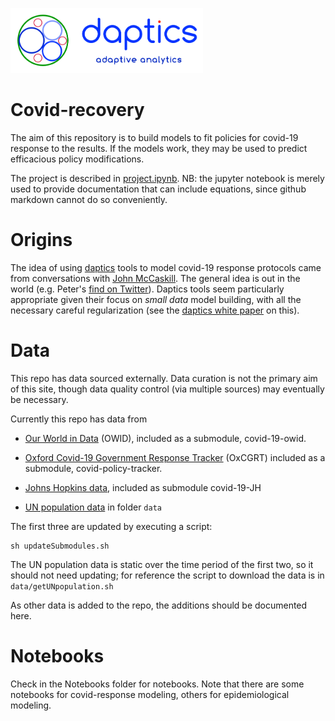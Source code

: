 

<p>
<a href="https://daptics.ai">
<img src="images/dapticslogotag.png" width="308" height="104" />
</a>
</p>

# Covid-recovery

The aim of this repository is to build models to fit policies for covid-19 response to the results.  If the models work, they may be used to predict efficacious policy modifications.

The project is described in [project.ipynb](https://github.com/ProtoLife/covid-recovery/blob/master/project.ipynb).  NB: the jupyter notebook is merely used to provide documentation that can include equations, since github markdown cannot do so conveniently.

# Origins

The idea of using [daptics](https://daptics.ai) tools to model covid-19 response protocols came from conversations with [John McCaskill](http://biomip.org).  The general idea is out in the world (e.g. Peter's [find on Twitter](https://twitter.com/btshapir/status/1258385835562536964?s=21)).  Daptics tools seem particularly appropriate given their focus on *small data* model building, with all the necessary careful regularization (see the [daptics white paper](https://daptics.ai/pdf/White.pdf) on this).  

# Data

This repo has data sourced externally.  Data curation is not the primary aim of this site, though data quality control (via multiple sources) may eventually be necessary.

Currently this repo has data from

* [Our World in Data](https://github.com/owid/covid-19-data)  (OWID), included as a submodule, covid-19-owid.

* [Oxford Covid-19 Government Response Tracker](https://github.com/OxCGRT/covid-policy-tracker) (OxCGRT) included as a submodule, covid-policy-tracker.

* [Johns Hopkins data](https://github.com/CSSEGISandData/COVID-19.git), included as submodule covid-19-JH

* [UN population data](https://population.un.org) in folder `data`

The first three are updated by executing a script:
```
sh updateSubmodules.sh
```
The UN population data is static over the time period of the first two, so it should not need updating; for reference the script to download the data is in `data/getUNpopulation.sh`

As other data is added to the repo, the additions should be documented here.

# Notebooks

Check in the Notebooks folder for notebooks. Note that there are some notebooks for covid-response modeling, others for epidemiological modeling.



